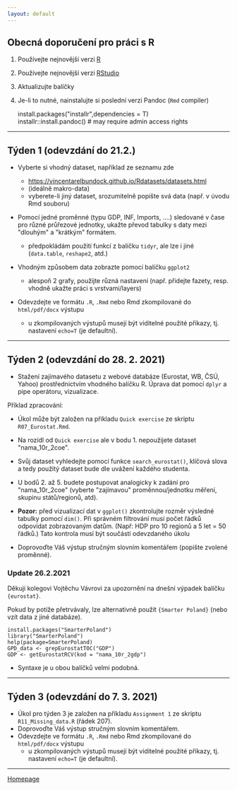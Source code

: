 ```yaml
---
layout: default
---
```


## Obecná doporučení pro práci s R

1. Používejte nejnovější verzi [R](https://www.r-project.org/)
2. Používejte nejnovější verzi [RStudio](https://rstudio.com/products/rstudio/)
3. Aktualizujte balíčky
4. Je-li to nutné, nainstalujte si poslední verzi Pandoc (`Rmd` compiler)
  
      install.packages("installr",dependencies = T)  
      installr::install.pandoc() # may require admin access rights  
     

---


## Týden 1 (odevzdání do 21.2.)

*  Vyberte si vhodný dataset, například ze seznamu zde  
    + https://vincentarelbundock.github.io/Rdatasets/datasets.html 
    + (ideálně makro-data)
    + vyberete-li jiný dataset, srozumitelně popište svá data (např. v úvodu Rmd souboru)
    
* Pomocí jedné proměnné (typu GDP, INF, Imports, ....) sledované v čase pro různé průřezové jednotky, ukažte převod tabulky s daty mezi "dlouhým" a "krátkým" formátem.
    + předpokládám použití funkcí z balíčku `tidyr`, ale lze i jiné (`data.table`, `reshape2`, atd.)  

* Vhodným způsobem data zobrazte pomocí balíčku `ggplot2`  
    + alespoň 2 grafy, použijte různá nastavení (např. přidejte fazety, resp. vhodně ukažte práci s vrstvami/layers)
    
* Odevzdejte ve formátu `.R`, `.Rmd` nebo Rmd zkompilované do `html/pdf/docx` výstupu   
    + u zkompilovaných výstupů musejí být viditelné použité příkazy, tj. nastavení `echo=T` (je defaultní).

---

## Týden 2 (odevzdání do 28. 2. 2021)

* Stažení zajímavého datasetu z webové databáze (Eurostat, WB, ČSÚ, Yahoo) prostřednictvím vhodného balíčku R. Úprava dat pomocí `dplyr` a pipe operátoru, vizualizace.

Příklad zpracování:  

* Úkol může být založen na příkladu `Quick exercise` ze skriptu `R07_Eurostat.Rmd`.  
* Na rozídl od `Quick exercise` ale v bodu 1. nepoužijete dataset "nama_10r_2coe".   
* Svůj dataset vyhledejte pomocí funkce `search_eurostat()`, klíčová slova a tedy použitý dataset bude dle uvážení každého studenta.   
* U bodů 2. až 5. budete postupovat analogicky k zadání pro "nama_10r_2coe" (vyberte "zajímavou" proměnnou/jednotku měření, skupinu států/regionů, atd).
* **Pozor:** před vizualizací dat v `ggplot()` zkontrolujte rozměr výsledné tabulky pomocí `dim()`. Při správném filtrování musí počet řádků odpovídat zobrazovaným datům. (Např: HDP pro 10 regionů a 5 let = 50 řádků.) Tato kontrola musí být součástí odevzdaného úkolu

* Doprovoďte Váš výstup stručným slovním komentářem (popište zvolené proměnné).


### Update 26.2.2021
Děkuji kolegovi Vojtěchu Vávrovi za upozornění na dnešní výpadek balíčku `{eurostat}`.  

Pokud by potíže přetrvávaly, lze alternativně použít `{Smarter Poland}` (nebo vzít data z jiné databáze).

`install.packages("SmarterPoland")`  
`library("SmarterPoland")`   
`help(package=SmarterPoland)`  
`GPD_data <- grepEurostatTOC("GDP")`  
`GDP <- getEurostatRCV(kod = "nama_10r_2gdp")`  

* Syntaxe je u obou balíčků velmi podobná.


---

## Týden 3 (odevzdání do 7. 3. 2021)

* Úkol pro týden 3 je založen na příkladu `Assignment 1` ze skriptu `R11_Missing_data.R` (řádek 207).
* Doprovoďte Váš výstup stručným slovním komentářem.  
* Odevzdejte ve formátu `.R`, `.Rmd` nebo Rmd zkompilované do `html/pdf/docx` výstupu   
    + u zkompilovaných výstupů musejí být viditelné použité příkazy, tj. nastavení `echo=T` (je defaultní).
       
---

[Homepage](https://formanektomas.github.io/4EK417/)
